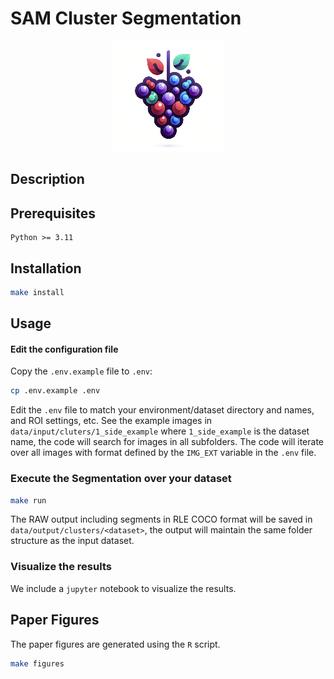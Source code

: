# SAM Cluster Segmentation

<p align="center">
  <img src="./static/img/logo_cluster_grapes_tn.png" />
</p>

## Description

## Prerequisites

```
Python >= 3.11
```

## Installation

```bash
make install
```

## Usage

#### Edit the configuration file

Copy the `.env.example` file to `.env`:

```bash
cp .env.example .env
```

Edit the `.env` file to match your environment/dataset directory and names, and ROI settings, etc.
See the example images in `data/input/cluters/1_side_example` where `1_side_example` is the dataset name,
the code will search for images in all subfolders. The code
will iterate over all images with format defined by the `IMG_EXT` variable in the `.env` file.

### Execute the Segmentation over your dataset

```bash
make run
```

The RAW output including segments in RLE COCO format will be saved in `data/output/clusters/<dataset>`, the output will maintain the same folder structure as the input dataset.

### Visualize the results

We include a `jupyter` notebook to visualize the results.


## Paper Figures

The paper figures are generated using the `R` script.

```bash
make figures
```
